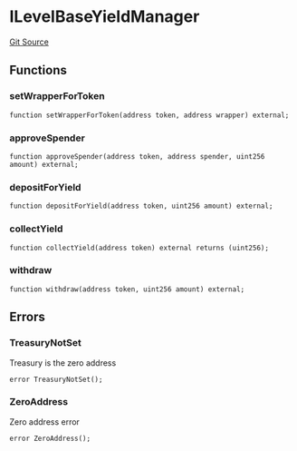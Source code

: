 # ILevelBaseYieldManager
[Git Source](https://github.com/Level-Money/contracts/blob/dc473999128bb60d87e479b557f6971af65ff8db/src/v1/interfaces/ILevelBaseYieldManager.sol)


## Functions
### setWrapperForToken


```solidity
function setWrapperForToken(address token, address wrapper) external;
```

### approveSpender


```solidity
function approveSpender(address token, address spender, uint256 amount) external;
```

### depositForYield


```solidity
function depositForYield(address token, uint256 amount) external;
```

### collectYield


```solidity
function collectYield(address token) external returns (uint256);
```

### withdraw


```solidity
function withdraw(address token, uint256 amount) external;
```

## Errors
### TreasuryNotSet
Treasury is the zero address


```solidity
error TreasuryNotSet();
```

### ZeroAddress
Zero address error


```solidity
error ZeroAddress();
```

